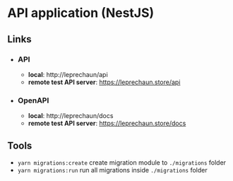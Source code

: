 # API application (NestJS)

## Links

-   ### API

    -   **local**: http://leprechaun/api
    -   **remote test API server**: https://leprechaun.store/api

-   ### OpenAPI

    -   **local**: http://leprechaun/docs
    -   **remote test API server**: https://leprechaun.store/docs

## Tools

-   `yarn migrations:create` create migration module to `./migrations` folder
-   `yarn migrations:run` run all migrations inside `./migrations` folder
